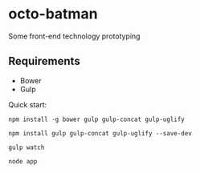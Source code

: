 octo-batman
===========

Some front-end technology prototyping

Requirements
------------

* Bower
* Gulp

Quick start:

	npm install -g bower gulp gulp-concat gulp-uglify

	npm install gulp gulp-concat gulp-uglify --save-dev
	
	gulp watch
	
	node app
	
